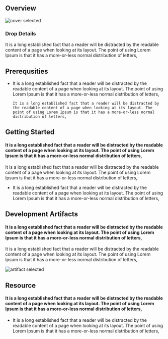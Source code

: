 
## Overview

![cover selected]("./img/IMG_3384.jpeg")

### Drop Details
It is a long established fact that a reader will be distracted by the readable content of a page when looking at its layout. The point of using Lorem Ipsum is that it has a more-or-less normal distribution of letters,

## Prerequsities

- It is a long established fact that a reader will be distracted by the readable content of a page when looking at its layout. The point of using Lorem Ipsum is that it has a more-or-less normal distribution of letters, 

  ```shell
  It is a long established fact that a reader will be distracted by the readable content of a page when looking at its layout. The point of using Lorem Ipsum is that it has a more-or-less normal distribution of letters,
  ```

      

## Getting Started
#### It is a long established fact that a reader will be distracted by the readable content of a page when looking at its layout. The point of using Lorem Ipsum is that it has a more-or-less normal distribution of letters,
It is a long established fact that a reader will be distracted by the readable content of a page when looking at its layout. The point of using Lorem Ipsum is that it has a more-or-less normal distribution of letters,
- It is a long established fact that a reader will be distracted by the readable content of a page when looking at its layout. The point of using Lorem Ipsum is that it has a more-or-less normal distribution of letters,

## Development Artifacts
#### It is a long established fact that a reader will be distracted by the readable content of a page when looking at its layout. The point of using Lorem Ipsum is that it has a more-or-less normal distribution of letters,
It is a long established fact that a reader will be distracted by the readable content of a page when looking at its layout. The point of using Lorem Ipsum is that it has a more-or-less normal distribution of letters,


![artifact selected]("./img/574e3369-1aa8-4056-a136-2c8339f58be5.png")

## Resource
#### It is a long established fact that a reader will be distracted by the readable content of a page when looking at its layout. The point of using Lorem Ipsum is that it has a more-or-less normal distribution of letters,
- It is a long established fact that a reader will be distracted by the readable content of a page when looking at its layout. The point of using Lorem Ipsum is that it has a more-or-less normal distribution of letters,

